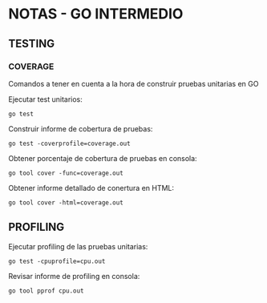 # NOTAS - GO INTERMEDIO

## TESTING
### COVERAGE
Comandos a tener en cuenta a la hora de construir pruebas unitarias en GO

Ejecutar test unitarios:
```
go test
```
Construir informe de cobertura de pruebas:
```
go test -coverprofile=coverage.out
```
Obtener porcentaje de cobertura de pruebas en consola:
```
go tool cover -func=coverage.out
```
Obtener informe detallado de conertura en HTML:
```
go tool cover -html=coverage.out
```
## PROFILING
Ejecutar profiling de las pruebas unitarias:
```
go test -cpuprofile=cpu.out
```
Revisar informe de profiling en consola:
```
go tool pprof cpu.out
```